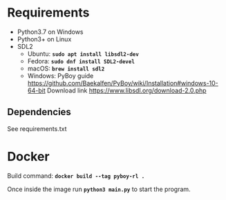 # Requirements
- Python3.7 on Windows
- Python3+ on Linux
- SDL2
    - Ubuntu: __`sudo apt install libsdl2-dev`__
    - Fedora: __`sudo dnf install SDL2-devel`__
    - macOS: __`brew install sdl2`__
    - Windows: PyBoy guide https://github.com/Baekalfen/PyBoy/wiki/Installation#windows-10-64-bit Download link https://www.libsdl.org/download-2.0.php
    
## Dependencies
See requirements.txt

# Docker
Build command: __`docker build --tag pyboy-rl .`__ 

Once inside the image run __`python3 main.py`__ to start the program.
